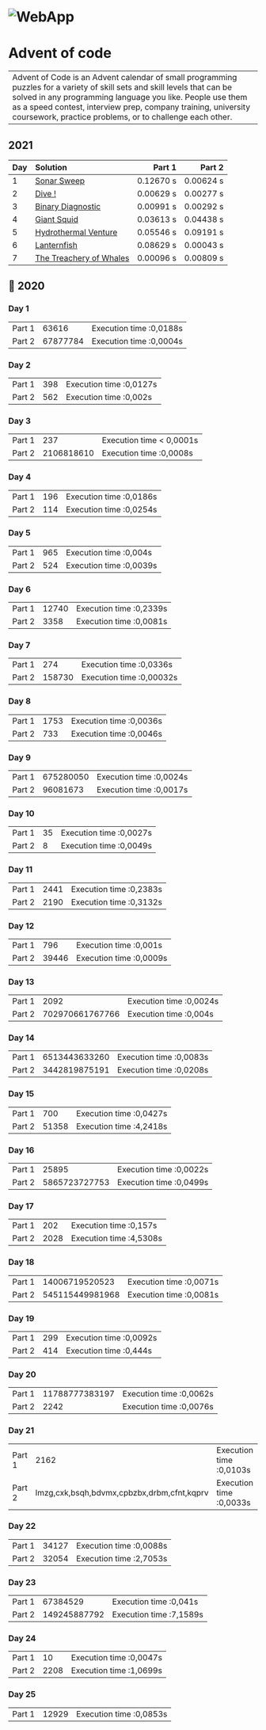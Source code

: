 # ![WebApp](http://upload.groupe-pixeo.com/x/chrome_DajfvO5lxo.png)
# Advent of code
<table>
<tr>
<td>
 Advent of Code is an Advent calendar of small programming puzzles for a variety of skill sets and skill levels that can be solved in any programming language you like. People use them as a speed contest, interview prep, company training, university coursework, practice problems, or to challenge each other.
</td>
</tr>
</table>

## 2021


| Day | Solution                   | Part 1     | Part 2     |
| :-- | :--------------------------| ---------: | ---------: |
| 1   | [Sonar Sweep](Advent-of-code/2021/Day01.cs)    | 0.12670 s | 0.00624 s |
| 2   | [Dive !](Advent-of-code/2021/Day02.cs)    | 0.00629 s | 0.00277 s |
| 3   | [Binary Diagnostic](Advent-of-code/2021/Day03.cs)    | 0.00991 s | 0.00292 s |
| 4   | [Giant Squid](Advent-of-code/2021/Day04.cs)    | 0.03613 s | 0.04438 s |
| 5   | [Hydrothermal Venture](Advent-of-code/2021/Day05.cs)    | 0.05546 s | 0.09191 s |
| 6   | [Lanternfish](Advent-of-code/2021/Day06.cs)    | 0.08629 s | 0.00043 s |
| 7   | [The Treachery of Whales](Advent-of-code/2021/Day07.cs)    | 0.00096 s | 0.00809 s |

## 💬 2020

### Day 1
<table>
<tr><td> Part 1</td>
<td>63616</td><td> Execution time :0,0188s</td></tr>
<tr><td> Part 2</td>
<td>67877784</td><td> Execution time :0,0004s</td></tr>
</table>

### Day 2
<table>
<tr><td> Part 1</td>
<td>398</td><td> Execution time :0,0127s</td></tr>
<tr><td> Part 2</td>
<td>562</td><td> Execution time :0,002s</td></tr>
</table>

### Day 3
<table>
<tr><td> Part 1</td>
<td>237</td><td> Execution time < 0,0001s</td></tr>
<tr><td> Part 2</td>
<td>2106818610</td><td> Execution time :0,0008s</td></tr>
</table>

### Day 4
<table>
<tr><td> Part 1</td>
<td>196</td><td> Execution time :0,0186s</td></tr>
<tr><td> Part 2</td>
<td>114</td><td> Execution time :0,0254s</td></tr>
</table>

### Day 5
<table>
<tr><td> Part 1</td>
<td>965</td><td> Execution time :0,004s</td></tr>
<tr><td> Part 2</td>
<td>524</td><td> Execution time :0,0039s</td></tr>
</table>

### Day 6
<table>
<tr><td> Part 1</td>
<td>12740</td><td> Execution time :0,2339s</td></tr>
<tr><td> Part 2</td>
<td>3358</td><td> Execution time :0,0081s</td></tr>
</table>

### Day 7
<table>
<tr><td> Part 1</td>
<td>274</td><td> Execution time :0,0336s</td></tr>
<tr><td> Part 2</td>
<td>158730</td><td> Execution time :0,00032s</td></tr>
</table>

### Day 8
<table>
<tr><td> Part 1</td>
<td>1753</td><td> Execution time :0,0036s</td></tr>
<tr><td> Part 2</td>
<td>733</td><td> Execution time :0,0046s</td></tr>
</table>

### Day 9
<table>
<tr><td> Part 1</td>
<td>675280050</td><td> Execution time :0,0024s</td></tr>
<tr><td> Part 2</td>
<td>96081673</td><td> Execution time :0,0017s</td></tr>
</table>

### Day 10
<table>
<tr><td> Part 1</td>
<td>35</td><td> Execution time :0,0027s</td></tr>
<tr><td> Part 2</td>
<td>8</td><td> Execution time :0,0049s</td></tr>
</table>

### Day 11
<table>
<tr><td> Part 1</td>
<td>2441</td><td> Execution time :0,2383s</td></tr>
<tr><td> Part 2</td>
<td>2190</td><td> Execution time :0,3132s</td></tr>
</table>

### Day 12
<table>
<tr><td> Part 1</td>
<td>796</td><td> Execution time :0,001s</td></tr>
<tr><td> Part 2</td>
<td>39446</td><td> Execution time :0,0009s</td></tr>
</table>

### Day 13
<table>
<tr><td> Part 1</td>
<td>2092</td><td> Execution time :0,0024s</td></tr>
<tr><td> Part 2</td>
<td>702970661767766</td><td> Execution time :0,004s</td></tr>
</table>

### Day 14
<table>
<tr><td> Part 1</td>
<td>6513443633260</td><td> Execution time :0,0083s</td></tr>
<tr><td> Part 2</td>
<td>3442819875191</td><td> Execution time :0,0208s</td></tr>
</table>

### Day 15
<table>
<tr><td> Part 1</td>
<td>700</td><td> Execution time :0,0427s</td></tr>
<tr><td> Part 2</td>
<td>51358</td><td> Execution time :4,2418s</td></tr>
</table>

### Day 16
<table>
<tr><td> Part 1</td>
<td>25895</td><td> Execution time :0,0022s</td></tr>
<tr><td> Part 2</td>
<td>5865723727753</td><td> Execution time :0,0499s</td></tr>
</table>

### Day 17
<table>
<tr><td> Part 1</td>
<td>202</td><td> Execution time :0,157s</td></tr>
<tr><td> Part 2</td>
<td>2028</td><td> Execution time :4,5308s</td></tr>
</table>

### Day 18
<table>
<tr><td> Part 1</td>
<td>14006719520523</td><td> Execution time :0,0071s</td></tr>
<tr><td> Part 2</td>
<td>545115449981968</td><td> Execution time :0,0081s</td></tr>
</table>

### Day 19
<table>
<tr><td> Part 1</td>
<td>299</td><td> Execution time :0,0092s</td></tr>
<tr><td> Part 2</td>
<td>414</td><td> Execution time :0,444s</td></tr>
</table>

### Day 20
<table>
<tr><td> Part 1</td>
<td>11788777383197</td><td> Execution time :0,0062s</td></tr>
<tr><td> Part 2</td>
<td>2242</td><td> Execution time :0,0076s</td></tr>
</table>

### Day 21
<table>
<tr><td> Part 1</td>
<td>2162</td><td> Execution time :0,0103s</td></tr>
<tr><td> Part 2</td>
<td>lmzg,cxk,bsqh,bdvmx,cpbzbx,drbm,cfnt,kqprv</td><td> Execution time :0,0033s</td></tr>
</table>

### Day 22
<table>
<tr><td> Part 1</td>
<td>34127</td><td> Execution time :0,0088s</td></tr>
<tr><td> Part 2</td>
<td>32054</td><td> Execution time :2,7053s</td></tr>
</table>

### Day 23
<table>
<tr><td> Part 1</td>
<td>67384529</td><td> Execution time :0,041s</td></tr>
<tr><td> Part 2</td>
<td>149245887792</td><td> Execution time :7,1589s</td></tr>
</table>

### Day 24
<table>
<tr><td> Part 1</td>
<td>10</td><td> Execution time :0,0047s</td></tr>
<tr><td> Part 2</td>
<td>2208</td><td> Execution time :1,0699s</td></tr>
</table>

### Day 25
<table>
<tr><td> Part 1</td>
<td>12929</td><td> Execution time :0,0853s</td></tr>
</table>
